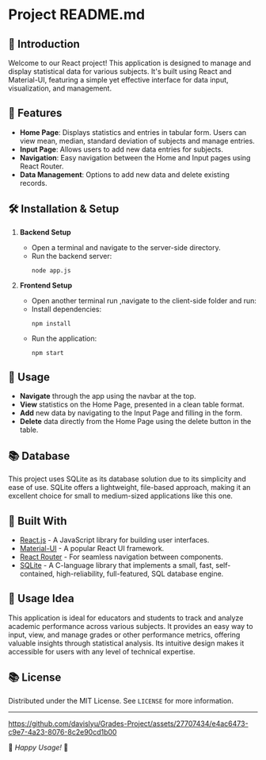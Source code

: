 # Project README.md

## 🌟 Introduction
Welcome to our React project! This application is designed to manage and display statistical data for various subjects. It's built using React and Material-UI, featuring a simple yet effective interface for data input, visualization, and management.

## 🚀 Features
- **Home Page**: Displays statistics and entries in tabular form. Users can view mean, median, standard deviation of subjects and manage entries.
- **Input Page**: Allows users to add new data entries for subjects.
- **Navigation**: Easy navigation between the Home and Input pages using React Router.
- **Data Management**: Options to add new data and delete existing records.

## 🛠️ Installation & Setup

1. **Backend Setup**
   - Open a terminal and navigate to the server-side directory.
   - Run the backend server:
     ```
     node app.js
     ```

2. **Frontend Setup**
   - Open another terminal run ,navigate to the client-side folder and run: 
   - Install dependencies:
     ```
     npm install
     ```
   - Run the application:
     ```
     npm start
     ```

## 📄 Usage

- **Navigate** through the app using the navbar at the top.
- **View** statistics on the Home Page, presented in a clean table format.
- **Add** new data by navigating to the Input Page and filling in the form.
- **Delete** data directly from the Home Page using the delete button in the table.

## 📚 Database

This project uses SQLite as its database solution due to its simplicity and ease of use. SQLite offers a lightweight, file-based approach, making it an excellent choice for small to medium-sized applications like this one.

## 🧰 Built With

- [React.js](https://reactjs.org/) - A JavaScript library for building user interfaces.
- [Material-UI](https://mui.com/) - A popular React UI framework.
- [React Router](https://reactrouter.com/) - For seamless navigation between components.
- [SQLite](https://www.sqlite.org/index.html) - A C-language library that implements a small, fast, self-contained, high-reliability, full-featured, SQL database engine.

## 🌟 Usage Idea

This application is ideal for educators and students to track and analyze academic performance across various subjects. It provides an easy way to input, view, and manage grades or other performance metrics, offering valuable insights through statistical analysis. Its intuitive design makes it accessible for users with any level of technical expertise.

## 📚 License

Distributed under the MIT License. See `LICENSE` for more information.

---





https://github.com/davislyu/Grades-Project/assets/27707434/e4ac6473-c9e7-4a23-8076-8c2e90cd1b00




🌟 _Happy Usage!_ 🌟
